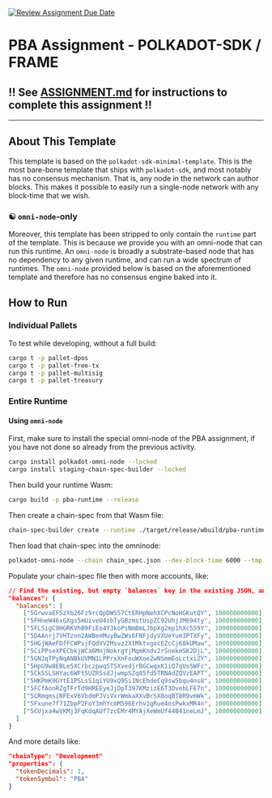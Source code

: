 [![Review Assignment Due Date](https://classroom.github.com/assets/deadline-readme-button-22041afd0340ce965d47ae6ef1cefeee28c7c493a6346c4f15d667ab976d596c.svg)](https://classroom.github.com/a/fJS0pPQs)
# PBA Assignment - POLKADOT-SDK / FRAME

## !! See [ASSIGNMENT.md](./ASSIGNMENT.md) for instructions to complete this assignment !!

---

## About This Template

This template is based on the `polkadot-sdk-minimal-template`. This is the most bare-bone template
that ships with `polkadot-sdk`, and most notably has no consensus mechanism. That is, any node in
the network can author blocks. This makes it possible to easily run a single-node network with any
block-time that we wish.

### ☯️ `omni-node`-only

Moreover, this template has been stripped to only contain the `runtime` part of the template. This
is because we provide you with an omni-node that can run this runtime. An `omni-node` is broadly a
substrate-based node that has no dependency to any given runtime, and can run a wide spectrum of
runtimes. The `omni-node` provided below is based on the aforementioned template and therefore has
no consensus engine baked into it.

## How to Run

### Individual Pallets

To test while developing, without a full build:

```sh
cargo t -p pallet-dpos
cargo t -p pallet-free-tx
cargo t -p pallet-multisig
cargo t -p pallet-treasury
```

### Entire Runtime

#### Using `omni-node`

First, make sure to install the special omni-node of the PBA assignment, if you have not done so
already from the previous activity.

```sh
cargo install polkadot-omni-node --locked
cargo install staging-chain-spec-builder --locked
```

Then build your runtime Wasm:

```sh
cargo build -p pba-runtime --release
```

Then create a chain-spec from that Wasm file:

```sh
chain-spec-builder create --runtime ./target/release/wbuild/pba-runtime/pba_runtime.wasm --relay-chain westend --para-id 1000 -t development default
```

Then load that chain-spec into the omninode:

```sh
polkadot-omni-node --chain chain_spec.json --dev-block-time 6000 --tmp
```

Populate your chain-spec file then with more accounts, like:

```json
// Find the existing, but empty `balances` key in the existing JSON, and update that.
"balances": {
  "balances": [
    ["5GrwvaEF5zXb26Fz9rcQpDWS57CtERHpNehXCPcNoHGKutQY", 100000000000],
    ["5FHneW46xGXgs5mUiveU4sbTyGBzmstUspZC92UhjJM694ty", 100000000000],
    ["5FLSigC9HGRKVhB9FiEo4Y3koPsNmBmLJbpXg2mp1hXcS59Y", 100000000000],
    ["5DAAnrj7VHTznn2AWBemMuyBwZWs6FNFjdyVXUeYum3PTXFy", 100000000000],
    ["5HGjWAeFDfFCWPsjFQdVV2Msvz2XtMktvgocEZcCj68kUMaw", 100000000000],
    ["5CiPPseXPECbkjWCa6MnjNokrgYjMqmKndv2rSnekmSK2DjL", 100000000000],
    ["5GNJqTPyNqANBkUVMN1LPPrxXnFouWXoe2wNSmmEoLctxiZY", 100000000000],
    ["5HpG9w8EBLe5XCrbczpwq5TSXvedjrBGCwqxK1iQ7qUsSWFc", 100000000000],
    ["5Ck5SLSHYac6WFt5UZRSsdJjwmpSZq85fd5TRNAdZQVzEAPT", 100000000000],
    ["5HKPmK9GYtE1PSLsS1qiYU9xQ9Si1NcEhdeCq9sw5bqu4ns8", 100000000000],
    ["5FCfAonRZgTFrTd9HREEyeJjDpT397KMzizE6T3DvebLFE7n", 100000000000],
    ["5CRmqmsiNFExV6VbdmPJViVxrWmkaXXvBrSX8oqBT8R9vmWk", 100000000000],
    ["5Fxune7f71ZbpP2FoY3mhYcmM596Erhv1gRue4nsPwkxMR4n", 100000000000],
    ["5CUjxa4wVKMj3FqKdqAUf7zcEMr4MYAjXeWmUf44B41neLmJ", 100000000000]
  ]
}
```

And more details like:

```json
"chainType": "Development"
"properties": {
  "tokenDecimals": 1,
  "tokenSymbol": "PBA"
}
```
